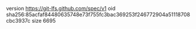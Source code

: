 version https://git-lfs.github.com/spec/v1
oid sha256:85acfaf84480635748e73f755fc3bac369253f246772904a51118708cbc3937c
size 6695
